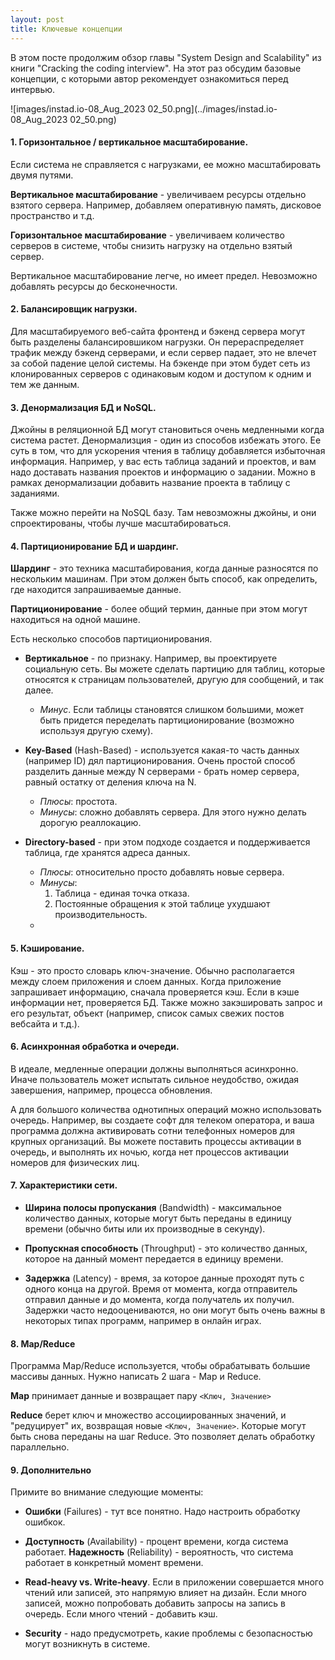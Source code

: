 ```yaml
---
layout: post
title: Ключевые концепции
---
```


В этом посте продолжим обзор главы "System Design and Scalability" из книги "Cracking the coding interview". На 
этот раз обсудим базовые концепции, с которыми автор рекомендует ознакомиться перед интервью.

![images/instad.io-08_Aug_2023 02_50.png](../images/instad.io-08_Aug_2023 02_50.png)



#### 1. Горизонтальное / вертикальное масштабирование.

Если система не справляется с нагрузками, ее можно масштабировать двумя путями.

**Вертикальное масштабирование** - увеличиваем ресурсы отдельно взятого сервера. Например, добавляем оперативную память, 
дисковое пространство и т.д. 

**Горизонтальное масштабирование** - увеличиваем количество серверов в системе, чтобы снизить нагрузку на отдельно 
взятый сервер. 

Вертикальное масштабирование легче, но имеет предел. Невозможно добавлять ресурсы до бесконечности.

#### 2. Балансировщик нагрузки.

Для масштабируемого веб-сайта фронтенд и бэкенд сервера могут быть разделены балансировшиком нагрузки. Он 
перераспределяет трафик между бэкенд серверами, и если сервер падает, это не влечет за собой падение 
целой системы. На бэкенде при этом будет сеть из клонированных серверов с одинаковым кодом и доступом к 
одним и тем же данным.

#### 3. Денормализация БД и NoSQL.

Джойны в реляционной БД могут становиться очень медленными когда система растет. Денормализция - один из способов 
избежать этого. Ее суть в том, что для ускорения чтения в таблицу добавляется избыточная информация. 
Например, у вас есть таблица заданий и проектов, и вам надо доставать названия проектов и информацию о задании. 
Можно в рамках денормализации добавить название проекта в таблицу с заданиями.

Также можно перейти на NoSQL базу. Там невозможны джойны, и они спроектированы, чтобы лучше масштабироваться.

#### 4. Партиционирование БД и шардинг. 

**Шардинг** - это техника масштабирования, когда данные разносятся по нескольким машинам. При этом должен быть способ, как 
определить, где находится запрашиваемые данные.

**Партиционирование** - более общий термин, данные при этом могут находиться на одной машине.

Есть несколько способов партиционирования.

* **Вертикальное** - по признаку. Например, вы проектируете социальную сеть. Вы можете сделать партицию для таблиц, 
  которые относятся к страницам пользователей, другую для сообщений, и так далее. 
  + _Минус_. Если таблицы  становятся слишком большими, может быть придется переделать партиционирование (возможно 
    используя другую схему).



* **Key-Based** (Hash-Based) - используется какая-то часть данных (например ID)  дял партиционирования. Очень 
   простой способ разделить данные между N серверами - брать номер сервера, равный остатку от деления ключа на N. 
  + _Плюсы_: простота. 
  + _Минусы_: сложно добавлять сервера. Для этого нужно делать дорогую реаллокацию.



* **Directory-based** - при этом подходе создается и поддерживается таблица, где хранятся адреса данных. 
  + _Плюсы_: относительно просто добавлять новые сервера. 
  + _Минусы_: 
    1. Таблица - единая точка отказа. 
    2. Постоянные обращения к этой таблице ухудшают 
    производительность.
  - 

#### 5. Кэширование.

Кэш - это просто словарь ключ-значение. Обычно располагается между слоем приложения и слоем данных.
Когда приложение запрашивает информацию, сначала проверяется кэш. Если в кэше информации нет, проверяется БД. 
Также можно закэшировать запрос и его результат, объект (например, список самых свежих постов вебсайта и т.д.).

#### 6. Асинхронная обработка и очереди.

В идеале, медленные операции должны выполняться асинхронно. Иначе пользователь может испытать сильное неудобство, 
ожидая завершения, например, процесса обновления.

А для большого количества однотипных операций можно использовать очередь. Например, вы создаете софт для телеком 
оператора, и ваша программа должна активировать сотни телефонных номеров для крупных организаций. Вы можете 
поставить процессы активации в очередь, и выполнять их ночью, когда нет процессов активации номеров для физических лиц.

#### 7. Характеристики сети.

* **Ширина полосы пропускания** (Bandwidth) - максимальное количество данных, которые могут быть переданы в единицу 
  времени (обычно биты или их производные в секунду).


* **Пропускная способность** (Throughput) - это количество данных, которое на данный момент передается в единицу 
  времени.


* **Задержка** (Latency) - время, за которое данные проходят путь с одного конца на другой. Время от момента, когда 
  отправитель отправил данные и до момента, когда получатель их получил.
Задержки часто недооцениваются, но они могут быть очень важны в некоторых типах программ, например в онлайн играх. 

#### 8. Map/Reduce

Программа  Map/Reduce используется, чтобы обрабатывать большие массивы данных. Нужно написать 2 шага - Map и Reduce.

**Map** принимает данные и возвращает пару `<Ключ, Значение>`

**Reduce** берет ключ и множество ассоциированных значений, и "редуцирует" их, возвращая новые `<Ключ, Значение>`. 
Которые могут быть снова переданы на шаг Reduce. Это позволяет делать обработку параллельно.

#### 9. Дополнительно
Примите во внимание следующие моменты:

* **Ошибки** (Failures) - тут все понятно. Надо настроить обработку ошибкок.


* **Доступность** (Availability) - процент времени, когда система работает.
**Надежность** (Reliability) - вероятность, что система работает в конкретный момент времени.


* **Read-heavy vs. Write-heavy**. Если в приложении совершается много чтений или записей, это напрямую 
  влияет на дизайн. Если много записей, можно попробовать добавить запросы на запись в очередь. Если много чтений - 
  добавить кэш.


* **Security** - надо предусмотреть, какие проблемы с безопасностью могут возникнуть в системе.
